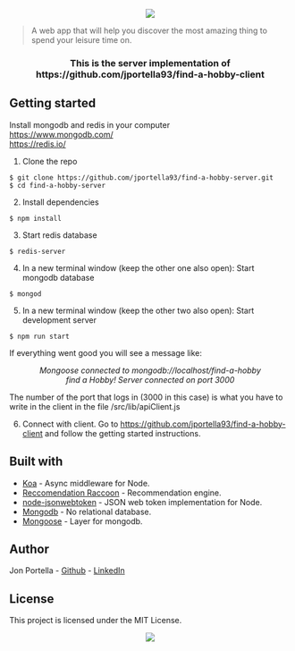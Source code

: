 <p align="center">
  <img src="https://imgur.com/NuDk8QM.png" />
</p>


> A web app that will help you discover the most amazing thing to spend your leisure time on.

<h3 align="center">This is the server implementation of <br>
https://github.com/jportella93/find-a-hobby-client</h3>


## Getting started
Install mongodb and redis in your computer<br>
https://www.mongodb.com/ <br>
https://redis.io/

1. Clone the repo

```
$ git clone https://github.com/jportella93/find-a-hobby-server.git
$ cd find-a-hobby-server
```

2. Install dependencies
```
$ npm install
```

3. Start redis database
```
$ redis-server
```

4. In a new terminal window (keep the other one also open): Start mongodb database
```
$ mongod
```

5. In a new terminal window (keep the other two also open): Start development server
```
$ npm run start
```
If everything went good you will see a message like:

  <p align="center"><em>Mongoose connected to mongodb://localhost/find-a-hobby <br>
  find a Hobby! Server connected on port 3000</em></p>

The number of the port that logs in (3000 in this case) is what you have to write in the client in the file /src/lib/apiClient.js

6. Connect with client.
Go to https://github.com/jportella93/find-a-hobby-client and follow the getting started instructions.


## Built with

* [Koa](https://github.com/koajs/koa) - Async middleware for Node.
* [Reccomendation Raccoon](https://github.com/guymorita/recommendationRaccoon) - Recommendation engine.
* [node-jsonwebtoken](https://github.com/auth0/node-jsonwebtoken) - JSON web token implementation for Node.
* [Mongodb](https://github.com/mongodb/mongo) - No relational database.
* [Mongoose](https://github.com/Automattic/mongoose) - Layer for mongodb.


## Author

Jon Portella - [Github](https://github.com/jportella93) - [LinkedIn](https://www.linkedin.com/in/jonportella/)


## License

This project is licensed under the MIT License.

<p align="center">
  <img src="https://imgur.com/W3jHOFM.png" />
</p>
